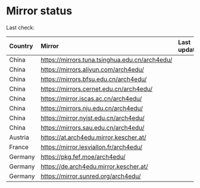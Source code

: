 <script src="./time.js"></script>
# Mirror status
Last check: <script type="text/javascript">localize(1744094057.1114771);</script>

|Country|Mirror|Last update|
|:------|:-----|:----------|
|China|https://mirrors.tuna.tsinghua.edu.cn/arch4edu/|<script type="text/javascript">localize(1744051311);</script>|
|China|https://mirrors.aliyun.com/arch4edu/|<script type="text/javascript">localize(1744051311);</script>|
|China|https://mirrors.bfsu.edu.cn/arch4edu/|<script type="text/javascript">localize(1744051311);</script>|
|China|https://mirrors.cernet.edu.cn/arch4edu/|<script type="text/javascript">localize(1744051311);</script>|
|China|https://mirror.iscas.ac.cn/arch4edu/|<script type="text/javascript">localize(1744051311);</script>|
|China|https://mirrors.nju.edu.cn/arch4edu/|<script type="text/javascript">localize(1744008267);</script>|
|China|https://mirror.nyist.edu.cn/arch4edu/|<script type="text/javascript">localize(1744051311);</script>|
|China|https://mirrors.sau.edu.cn/arch4edu/|<script type="text/javascript">localize(1731653531);</script>|
|Austria|https://at.arch4edu.mirror.kescher.at/|<script type="text/javascript">localize(1744051311);</script>|
|France|https://mirror.lesviallon.fr/arch4edu/|<script type="text/javascript">localize(1744051311);</script>|
|Germany|https://pkg.fef.moe/arch4edu/|<script type="text/javascript">localize(1744051311);</script>|
|Germany|https://de.arch4edu.mirror.kescher.at/|<script type="text/javascript">localize(1744051311);</script>|
|Germany|https://mirror.sunred.org/arch4edu/|<script type="text/javascript">localize(1744051311);</script>|

<script src="./tablefilter/tablefilter.js"></script>
<script src="./table.js"></script>